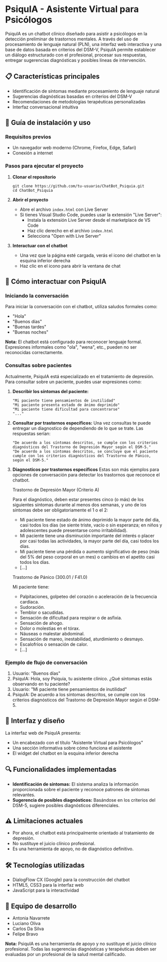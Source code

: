 # PsiquIA - Asistente Virtual para Psicólogos

PsiquIA es un chatbot clínico diseñado para asistir a psicólogos en la detección preliminar de trastornos mentales. A través del uso de procesamiento de lenguaje natural (PLN), una interfaz web interactiva y una base de datos basada en criterios del DSM-V, PsiquIA permite establecer un diálogo estructurado con el profesional, procesar sus respuestas, entregar sugerencias diagnósticas y posibles líneas de intervención.

## 📋 Características principales

- Identificación de síntomas mediante procesamiento de lenguaje natural
- Sugerencias diagnósticas basadas en criterios del DSM-V
- Recomendaciones de metodologías terapéuticas personalizadas
- Interfaz conversacional intuitiva

## 🚀 Guía de instalación y uso

### Requisitos previos

- Un navegador web moderno (Chrome, Firefox, Edge, Safari)
- Conexión a internet

### Pasos para ejecutar el proyecto

1. **Clonar el repositorio**
   ```
   git clone https://github.com/tu-usuario/ChatBot_Psiquia.git
   cd ChatBot_Psiquia
   ```

2. **Abrir el proyecto**
   - Abre el archivo `index.html` con Live Server
   - Si tienes Visual Studio Code, puedes usar la extensión "Live Server":
     - Instala la extensión Live Server desde el marketplace de VS Code
     - Haz clic derecho en el archivo `index.html`
     - Selecciona "Open with Live Server"

3. **Interactuar con el chatbot**
   - Una vez que la página esté cargada, verás el icono del chatbot en la esquina inferior derecha
   - Haz clic en el icono para abrir la ventana de chat

## 💬 Cómo interactuar con PsiquIA

### Iniciando la conversación

Para iniciar la conversación con el chatbot, utiliza saludos formales como:
- "Hola"
- "Buenos días"
- "Buenas tardes"
- "Buenas noches"

**Nota:** El chatbot está configurado para reconocer lenguaje formal. Expresiones informales como "ola", "wena", etc., pueden no ser reconocidas correctamente.

### Consultas sobre pacientes

Actualmente, PsiquIA está especializado en el tratamiento de depresión. Para consultar sobre un paciente, puedes usar expresiones como:

1. **Describir los síntomas del paciente:**
   ```
   "Mi paciente tiene pensamientos de inutilidad"
   "Mi paciente presenta estado de ánimo deprimido"
   "Mi paciente tiene dificultad para concentrarse"
   "..."
   ```

2. **Consultar por trastornos específicos:**
  Una vez consultas te puede entregar un diagnostico de dependiendo de lo que se trate.
Las respuestas serían:
   ```
   "De acuerdo a los síntomas descritos, se cumple con los criterios diagnósticos del Trastorno de Depresión Mayor según el DSM-5."
   "De acuerdo a los síntomas descritos, se concluye que el paciente cumple con los criterios diagnósticos del Trastorno de Pánico, según el DSM-5."
   ```
3. **Diagnosticos por trastornos específicos**
     Estas son más ejemplos para opciones de conversación para detectar los trastornos que reconoce el chatbot.

    Trastorno de Depresión Mayor (Criterio A)
   
    Para el diagnóstico, deben estar presentes cinco (o más) de los siguientes síntomas durante al menos dos semanas, y uno de los síntomas debe ser obligatoriamente el 1 o el 2:
    
    - Mi paciente tiene estado de ánimo deprimido la mayor parte del día, casi todos los días (se siente triste, vacío o sin esperanza; en niños y adolescentes puede presentarse como irritabilidad).
    - Mi paciente tiene una disminución importante del interés o placer por casi todas las actividades, la mayor parte del día, casi todos los días.
    - Mi paciente tiene una pérdida o aumento significativo de peso (más del 5% del peso corporal en un mes) o cambios en el apetito casi todos los días.
    - [...]
    
    Trastorno de Pánico (300.01 / F41.0)
   
    Mi paciente tiene:
    
    - Palpitaciones, golpeteo del corazón o aceleración de la frecuencia cardiaca.
    - Sudoración.
    - Temblor o sacudidas.
    - Sensación de dificultad para respirar o de asfixia.
    - Sensación de ahogo.
    - Dolor o molestias en el tórax.
    - Náuseas o malestar abdominal.
    - Sensación de mareo, inestabilidad, aturdimiento o desmayo.
    - Escalofríos o sensación de calor.
    - [...]

### Ejemplo de flujo de conversación

1. Usuario: "Buenos días"
2. PsiquIA: Hola, soy Psiquia, tu asistente clínico. ¿Qué síntomas estás observando en tu paciente?
3. Usuario: "Mi paciente tiene pensamientos de inutilidad"
4. PsiquIA: De acuerdo a los síntomas descritos, se cumple con los criterios diagnósticos del Trastorno de Depresión Mayor según el DSM-5.

## 📱 Interfaz y diseño

La interfaz web de PsiquIA presenta:
- Un encabezado con el título "Asistente Virtual para Psicólogos"
- Una sección informativa sobre cómo funciona el asistente
- El widget del chatbot en la esquina inferior derecha

## 🔍 Funcionalidades implementadas

- **Identificación de síntomas:** El sistema analiza la información proporcionada sobre el paciente y reconoce patrones de síntomas relevantes.
- **Sugerencia de posibles diagnósticos:** Basándose en los criterios del DSM-5, sugiere posibles diagnósticos diferenciales.

## ⚠️ Limitaciones actuales

- Por ahora, el chatbot está principalmente orientado al tratamiento de depresión.
- No sustituye el juicio clínico profesional.
- Es una herramienta de apoyo, no de diagnóstico definitivo.

## 🛠️ Tecnologías utilizadas

- DialogFlow CX (Google) para la construcción del chatbot
- HTML5, CSS3 para la interfaz web
- JavaScript para la interactividad

## 👥 Equipo de desarrollo

- Antonia Navarrete
- Luciano Oliva
- Carlos Da Silva
- Felipe Bravo

**Nota:** PsiquIA es una herramienta de apoyo y no sustituye el juicio clínico profesional. Todas las sugerencias diagnósticas y terapéuticas deben ser evaluadas por un profesional de la salud mental calificado.
